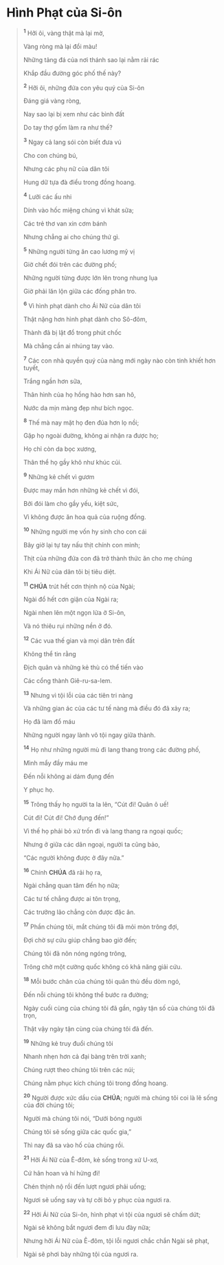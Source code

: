 # Hình Phạt của Si-ôn

> <sup><b>1</b></sup> Hỡi ôi, vàng thật mà lại mờ,
>
> Vàng ròng mà lại đổi màu!
>
> Những tảng đá của nơi thánh sao lại nằm rải rác
>
> Khắp đầu đường góc phố thế này?
>
> <sup><b>2</b></sup> Hỡi ôi, những đứa con yêu quý của Si-ôn
>
> Đáng giá vàng ròng,
>
> Nay sao lại bị xem như các bình đất
>
> Do tay thợ gốm làm ra như thế?
>
> <sup><b>3</b></sup> Ngay cả lang sói còn biết đưa vú
>
> Cho con chúng bú,
>
> Nhưng các phụ nữ của dân tôi
>
> Hung dữ tựa đà điểu trong đồng hoang.
>
> <sup><b>4</b></sup> Lưỡi các ấu nhi
>
> Dính vào hốc miệng chúng vì khát sữa;
>
> Các trẻ thơ van xin cơm bánh
>
> Nhưng chẳng ai cho chúng thứ gì.
>
> <sup><b>5</b></sup> Những người từng ăn cao lương mỹ vị
>
> Giờ chết đói trên các đường phố;
>
> Những người từng được lớn lên trong nhung lụa
>
> Giờ phải lăn lộn giữa các đống phân tro.
>
> <sup><b>6</b></sup> Vì hình phạt dành cho Ái Nữ của dân tôi
>
> Thật nặng hơn hình phạt dành cho Sô-đôm,
>
> Thành đã bị lật đổ trong phút chốc
>
> Mà chẳng cần ai nhúng tay vào.
>
> <sup><b>7</b></sup> Các con nhà quyền quý của nàng mới ngày nào còn tinh khiết hơn tuyết,
>
> Trắng ngần hơn sữa,
>
> Thân hình của họ hồng hào hơn san hô,
>
> Nước da mịn màng đẹp như bích ngọc.
>
> <sup><b>8</b></sup> Thế mà nay mặt họ đen đúa hơn lọ nồi;
>
> Gặp họ ngoài đường, không ai nhận ra được họ;
>
> Họ chỉ còn da bọc xương,
>
> Thân thể họ gầy khô như khúc củi.
>
> <sup><b>9</b></sup> Những kẻ chết vì gươm
>
> Được may mắn hơn những kẻ chết vì đói,
>
> Bởi đói làm cho gầy yếu, kiệt sức,
>
> Vì không được ăn hoa quả của ruộng đồng.
>
> <sup><b>10</b></sup> Những người mẹ vốn hy sinh cho con cái
>
> Bây giờ lại tự tay nấu thịt chính con mình;
>
> Thịt của những đứa con đã trở thành thức ăn cho mẹ chúng
>
> Khi Ái Nữ của dân tôi bị tiêu diệt.
>
> <sup><b>11</b></sup> **CHÚA** trút hết cơn thịnh nộ của Ngài;
>
> Ngài đổ hết cơn giận của Ngài ra;
>
> Ngài nhen lên một ngọn lửa ở Si-ôn,
>
> Và nó thiêu rụi những nền ở đó.
>
> <sup><b>12</b></sup> Các vua thế gian và mọi dân trên đất
>
> Không thể tin rằng
>
> Địch quân và những kẻ thù có thể tiến vào
>
> Các cổng thành Giê-ru-sa-lem.
>
> <sup><b>13</b></sup> Nhưng vì tội lỗi của các tiên tri nàng
>
> Và những gian ác của các tư tế nàng mà điều đó đã xảy ra;
>
> Họ đã làm đổ máu
>
> Những người ngay lành vô tội ngay giữa thành.
>
> <sup><b>14</b></sup> Họ như những người mù đi lang thang trong các đường phố,
>
> Mình mẩy đầy máu me
>
> Đến nỗi không ai dám đụng đến
>
> Y phục họ.
>
> <sup><b>15</b></sup> Trông thấy họ người ta la lên, “Cút đi! Quân ô uế!
>
> Cút đi! Cút đi! Chớ đụng đến!”
>
> Vì thế họ phải bỏ xứ trốn đi và lang thang ra ngoại quốc;
>
> Nhưng ở giữa các dân ngoại, người ta cũng bảo,
>
> “Các người không được ở đây nữa.”
>
> <sup><b>16</b></sup> Chính **CHÚA** đã rải họ ra,
>
> Ngài chẳng quan tâm đến họ nữa;
>
> Các tư tế chẳng được ai tôn trọng,
>
> Các trưởng lão chẳng còn được đặc ân.
>
> <sup><b>17</b></sup> Phần chúng tôi, mắt chúng tôi đã mỏi mòn trông đợi,
>
> Đợi chờ sự cứu giúp chẳng bao giờ đến;
>
> Chúng tôi đã nôn nóng ngóng trông,
>
> Trông chờ một cường quốc không có khả năng giải cứu.
>
> <sup><b>18</b></sup> Mỗi bước chân của chúng tôi quân thù đều dòm ngó,
>
> Đến nỗi chúng tôi không thể bước ra đường;
>
> Ngày cuối cùng của chúng tôi đã gần, ngày tận số của chúng tôi đã trọn,
>
> Thật vậy ngày tận cùng của chúng tôi đã đến.
>
> <sup><b>19</b></sup> Những kẻ truy đuổi chúng tôi
>
> Nhanh nhẹn hơn cả đại bàng trên trời xanh;
>
> Chúng rượt theo chúng tôi trên các núi;
>
> Chúng nằm phục kích chúng tôi trong đồng hoang.
>
> <sup><b>20</b></sup> Người được xức dầu của **CHÚA**; người mà chúng tôi coi là lẽ sống của đời chúng tôi;
>
> Người mà chúng tôi nói, “Dưới bóng người
>
> Chúng tôi sẽ sống giữa các quốc gia,”
>
> Thì nay đã sa vào hố của chúng rồi.
>
> <sup><b>21</b></sup> Hỡi Ái Nữ của Ê-đôm, kẻ sống trong xứ U-xơ,
>
> Cứ hân hoan và hí hửng đi!
>
> Chén thịnh nộ rồi đến lượt ngươi phải uống;
>
> Ngươi sẽ uống say và tự cởi bỏ y phục của ngươi ra.
>
> <sup><b>22</b></sup> Hỡi Ái Nữ của Si-ôn, hình phạt vì tội của ngươi sẽ chấm dứt;
>
> Ngài sẽ không bắt ngươi đem đi lưu đày nữa;
>
> Nhưng hỡi Ái Nữ của Ê-đôm, tội lỗi ngươi chắc chắn Ngài sẽ phạt,
>
> Ngài sẽ phơi bày những tội của ngươi ra.
